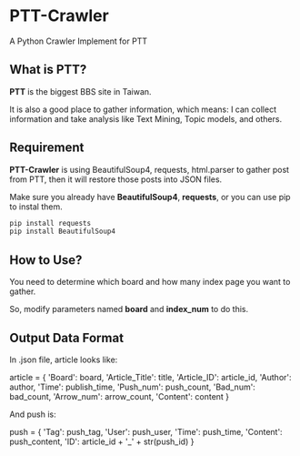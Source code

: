 # PTT-Crawler

A Python Crawler Implement for PTT

## What is PTT?

**PTT** is the biggest BBS site in Taiwan.

It is also a good place to gather information, which means: I can collect information and take analysis like Text Mining, Topic models, and others.


## Requirement

**PTT-Crawler** is using BeautifulSoup4, requests, html.parser to gather post from PTT, then it will restore those posts into JSON files.

Make sure you already have **BeautifulSoup4**, **requests**, or you can use pip to instal them.
```s
pip install requests
pip install BeautifulSoup4
```


## How to Use?

You need to determine which board and how many index page you want to gather.

So, modify parameters named **board** and **index_num** to do this.


## Output Data Format

In .json file, article looks like:

article = {
  'Board': board,
  'Article_Title': title,
  'Article_ID': article_id,
  'Author': author,
  'Time': publish_time,
  'Push_num': push_count,
  'Bad_num': bad_count,
  'Arrow_num': arrow_count,
  'Content': content
}

And push is:

push = {
  'Tag': push_tag,
  'User': push_user,
  'Time': push_time,
  'Content': push_content,
  'ID': article_id + '_' + str(push_id)
}

